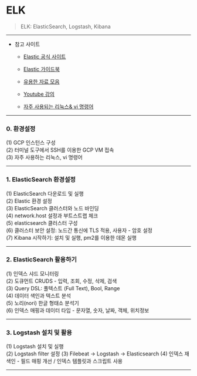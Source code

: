 # ELK

> ELK: ElasticSearch, Logstash, Kibana

---

- 참고 사이트

  - [Elastic 공식 사이트](https://www.elastic.co/kr/elasticsearch/)

  - [Elastic 가이드북](https://esbook.kimjmin.net/)

  - [유용한 자료 모음](https://docs.google.com/document/d/1XJsI2mHlihP8sOKJRn_MgMY4STovOnd4IlaAkwyxbys/edit)

  - [Youtube 강의](https://www.youtube.com/watch?v=Ks0P49B4OsA)

  - [자주 사용되는 리눅스& vi 명령어](https://docs.google.com/document/d/1kv4VlXsF1fMvfZRx-0r7hADNI2Bitx7b9DAdSI0DFCY/edit)

    

---

### 0. 환경설정

(1) GCP 인스턴스 구성  
(2) 터미널 도구에서 SSH를 이용한 GCP VM 접속  
(3) 자주 사용하는 리눅스, vi 명령어  

---

### 1. ElasticSearch 환경설정

(1) ElasticSearch 다운로드 및 실행  
(2) Elastic 환경 설정  
(3) ElasticSearch 클러스터와 노드 바인딩   
(4) network.host 설정과 부트스트랩 체크  
(5) elasticsearch 클러스터 구성  
(6) 클러스터 보안 설정: 노드간 통신에 TLS 적용, 사용자 - 암호 설정  
(7) Kibana 시작하기: 설치 및 실행, pm2를 이용한 데몬 실행  

---

### 2. ElasticSearch 활용하기

(1) 인덱스 샤드 모니터링    
(2) 도큐먼트 CRUDS - 입력, 조회, 수정, 삭제, 검색    
(3) Query DSL: 풀텍스트 (Full Text), Bool, Range    
(4) 데이터 색인과 텍스트 분석  
(5) 노리(nori) 한글 형태소 분석기  
(6) 인덱스 매핑과 데이터 타입 - 문자열, 숫자, 날짜, 객체, 위치정보    

---

### 3. Logstash 설치 및 활용
  
(1) Logstash 설치 및 실행  
(2) Logstash filter 설정
(3) Filebeat -> Logstash -> Elasticsearch
(4) 인덱스 재색인 - 필드 매핑 개선 / 인덱스 템플릿과 스크립트 사용


---

